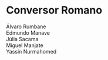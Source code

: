Conversor Romano
================

Álvaro Rumbane<br>
Edmundo Manave <br>
Júlia Sacama <br>
Miguel Manjate <br>
Yassin Nurmahomed <br>